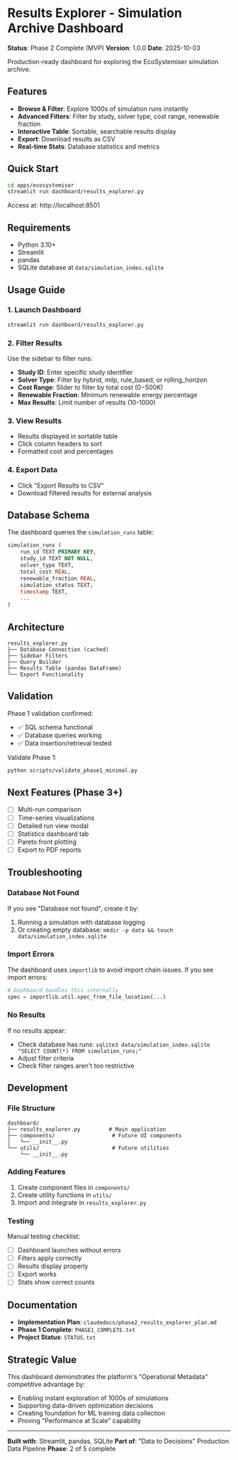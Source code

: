 # Results Explorer - Simulation Archive Dashboard

**Status**: Phase 2 Complete (MVP)
**Version**: 1.0.0
**Date**: 2025-10-03

Production-ready dashboard for exploring the EcoSystemiser simulation archive.

## Features

- **Browse & Filter**: Explore 1000s of simulation runs instantly
- **Advanced Filters**: Filter by study, solver type, cost range, renewable fraction
- **Interactive Table**: Sortable, searchable results display
- **Export**: Download results as CSV
- **Real-time Stats**: Database statistics and metrics

## Quick Start

```bash
cd apps/ecosystemiser
streamlit run dashboard/results_explorer.py
```

Access at: http://localhost:8501

## Requirements

- Python 3.10+
- Streamlit
- pandas
- SQLite database at `data/simulation_index.sqlite`

## Usage Guide

### 1. Launch Dashboard

```bash
streamlit run dashboard/results_explorer.py
```

### 2. Filter Results

Use the sidebar to filter runs:

- **Study ID**: Enter specific study identifier
- **Solver Type**: Filter by hybrid, milp, rule_based, or rolling_horizon
- **Cost Range**: Slider to filter by total cost ($0-$500K)
- **Renewable Fraction**: Minimum renewable energy percentage
- **Max Results**: Limit number of results (10-1000)

### 3. View Results

- Results displayed in sortable table
- Click column headers to sort
- Formatted cost and percentages

### 4. Export Data

- Click "Export Results to CSV"
- Download filtered results for external analysis

## Database Schema

The dashboard queries the `simulation_runs` table:

```sql
simulation_runs (
    run_id TEXT PRIMARY KEY,
    study_id TEXT NOT NULL,
    solver_type TEXT,
    total_cost REAL,
    renewable_fraction REAL,
    simulation_status TEXT,
    timestamp TEXT,
    ...
)
```

## Architecture

```
results_explorer.py
├── Database Connection (cached)
├── Sidebar Filters
├── Query Builder
├── Results Table (pandas DataFrame)
└── Export Functionality
```

## Validation

Phase 1 validation confirmed:
- ✅ SQL schema functional
- ✅ Database queries working
- ✅ Data insertion/retrieval tested

Validate Phase 1:
```bash
python scripts/validate_phase1_minimal.py
```

## Next Features (Phase 3+)

- [ ] Multi-run comparison
- [ ] Time-series visualizations
- [ ] Detailed run view modal
- [ ] Statistics dashboard tab
- [ ] Pareto front plotting
- [ ] Export to PDF reports

## Troubleshooting

### Database Not Found

If you see "Database not found", create it by:

1. Running a simulation with database logging
2. Or creating empty database: `mkdir -p data && touch data/simulation_index.sqlite`

### Import Errors

The dashboard uses `importlib` to avoid import chain issues. If you see import errors:

```python
# Dashboard handles this internally
spec = importlib.util.spec_from_file_location(...)
```

### No Results

If no results appear:
- Check database has runs: `sqlite3 data/simulation_index.sqlite "SELECT COUNT(*) FROM simulation_runs;"`
- Adjust filter criteria
- Check filter ranges aren't too restrictive

## Development

### File Structure

```
dashboard/
├── results_explorer.py         # Main application
├── components/                  # Future UI components
│   └── __init__.py
└── utils/                       # Future utilities
    └── __init__.py
```

### Adding Features

1. Create component files in `components/`
2. Create utility functions in `utils/`
3. Import and integrate in `results_explorer.py`

### Testing

Manual testing checklist:
- [ ] Dashboard launches without errors
- [ ] Filters apply correctly
- [ ] Results display properly
- [ ] Export works
- [ ] Stats show correct counts

## Documentation

- **Implementation Plan**: `claudedocs/phase2_results_explorer_plan.md`
- **Phase 1 Complete**: `PHASE1_COMPLETE.txt`
- **Project Status**: `STATUS.txt`

## Strategic Value

This dashboard demonstrates the platform's "Operational Metadata" competitive advantage by:

- Enabling instant exploration of 1000s of simulations
- Supporting data-driven optimization decisions
- Creating foundation for ML training data collection
- Proving "Performance at Scale" capability

---

**Built with**: Streamlit, pandas, SQLite
**Part of**: "Data to Decisions" Production Data Pipeline
**Phase**: 2 of 5 complete
